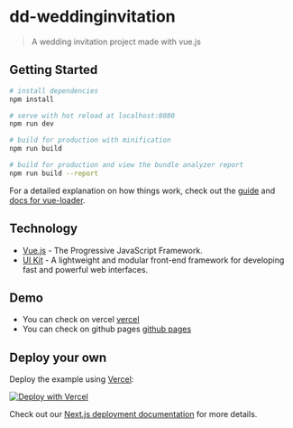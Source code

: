 # dd-weddinginvitation

> A wedding invitation project made with vue.js

## Getting Started

``` bash
# install dependencies
npm install

# serve with hot reload at localhost:8080
npm run dev

# build for production with minification
npm run build

# build for production and view the bundle analyzer report
npm run build --report
```

For a detailed explanation on how things work, check out the [guide](http://vuejs-templates.github.io/webpack/) and [docs for vue-loader](http://vuejs.github.io/vue-loader).

## Technology

- [Vue.js](https://vuejs.org/) - The Progressive JavaScript Framework.
- [UI Kit](https://getuikit.com/) - A lightweight and modular front-end framework for developing fast and powerful web interfaces.

## Demo

- You can check on vercel [vercel](https://wedding-invitation.danangekal.vercel.app/)
- You can check on github pages [github pages](http://danangekal.github.io/wedding-invitation/)

## Deploy your own

Deploy the example using [Vercel](https://vercel.com):

[![Deploy with Vercel](https://vercel.com/button)](https://vercel.com/import/project?template=https://github.com/danangekal/wedding-invitation)

Check out our [Next.js deployment documentation](https://nextjs.org/docs/deployment) for more details.
